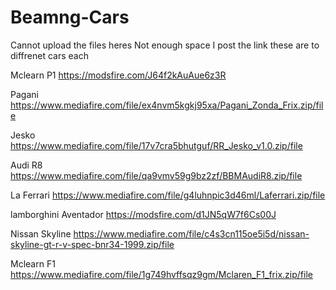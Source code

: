 # Beamng-Cars
Cannot upload the files heres Not enough space 
I post the link these are to diffrenet cars each

Mclearn P1 https://modsfire.com/J64f2kAuAue6z3R

Pagani https://www.mediafire.com/file/ex4nvm5kgkj95xa/Pagani_Zonda_Frix.zip/file

Jesko https://www.mediafire.com/file/17v7cra5bhutguf/RR_Jesko_v1.0.zip/file

Audi R8 https://www.mediafire.com/file/qa9vmv59g9bz2zf/BBMAudiR8.zip/file

La Ferrari https://www.mediafire.com/file/g4luhnpic3d46ml/Laferrari.zip/file

lamborghini Aventador https://modsfire.com/d1JN5qW7f6Cs00J

Nissan Skyline  https://www.mediafire.com/file/c4s3cn115oe5i5d/nissan-skyline-gt-r-v-spec-bnr34-1999.zip/file

Mclearn F1 https://www.mediafire.com/file/1g749hvffsqz9gm/Mclaren_F1_frix.zip/file
